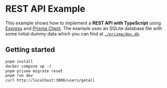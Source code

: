 # REST API Example

This example shows how to implement a **REST API with TypeScript** using [Express](https://expressjs.com/) and [Prisma Client](https://www.prisma.io/docs/concepts/components/prisma-client). The example uses an SQLite database file with some initial dummy data which you can find at [`./prisma/dev.db`](./prisma/dev.db).

## Getting started
```sh
pnpm install
docker compose up -d
pnpm prisma migrate reset
pnpm run dev
curl http://localhost:3000/users/getall
```

